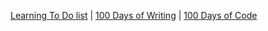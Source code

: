 [Learning To Do list](./learning-to-do-list.md) | [100 Days of Writing](https://github.com/janzeteachesit/100-days-of-writing/blob/master/docs/readme.md) | [100 Days of Code](https://github.com/janzeteachesit/100-days-of-code/blob/master/log.md)
